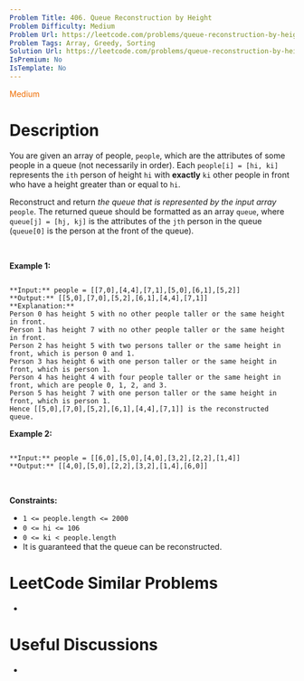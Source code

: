 ```yaml
---
Problem Title: 406. Queue Reconstruction by Height
Problem Difficulty: Medium
Problem Url: https://leetcode.com/problems/queue-reconstruction-by-height/
Problem Tags: Array, Greedy, Sorting
Solution Url: https://leetcode.com/problems/queue-reconstruction-by-height/solution/
IsPremium: No
IsTemplate: No
---
```


<span style="color: rgb(239, 108, 0);">Medium</span>

# Description

You are given an array of people, `people`, which are the attributes of some people in a queue (not necessarily in order). Each `people[i] = [hi, ki]` represents the `ith` person of height `hi` with **exactly** `ki` other people in front who have a height greater than or equal to `hi`.


Reconstruct and return *the queue that is represented by the input array* `people`. The returned queue should be formatted as an array `queue`, where `queue[j] = [hj, kj]` is the attributes of the `jth` person in the queue (`queue[0]` is the person at the front of the queue).


 


**Example 1:**



```

**Input:** people = [[7,0],[4,4],[7,1],[5,0],[6,1],[5,2]]
**Output:** [[5,0],[7,0],[5,2],[6,1],[4,4],[7,1]]
**Explanation:**
Person 0 has height 5 with no other people taller or the same height in front.
Person 1 has height 7 with no other people taller or the same height in front.
Person 2 has height 5 with two persons taller or the same height in front, which is person 0 and 1.
Person 3 has height 6 with one person taller or the same height in front, which is person 1.
Person 4 has height 4 with four people taller or the same height in front, which are people 0, 1, 2, and 3.
Person 5 has height 7 with one person taller or the same height in front, which is person 1.
Hence [[5,0],[7,0],[5,2],[6,1],[4,4],[7,1]] is the reconstructed queue.

```

**Example 2:**



```

**Input:** people = [[6,0],[5,0],[4,0],[3,2],[2,2],[1,4]]
**Output:** [[4,0],[5,0],[2,2],[3,2],[1,4],[6,0]]

```

 


**Constraints:**


* `1 <= people.length <= 2000`
* `0 <= hi <= 106`
* `0 <= ki < people.length`
* It is guaranteed that the queue can be reconstructed.




# LeetCode Similar Problems

- []()

# Useful Discussions

- []()
